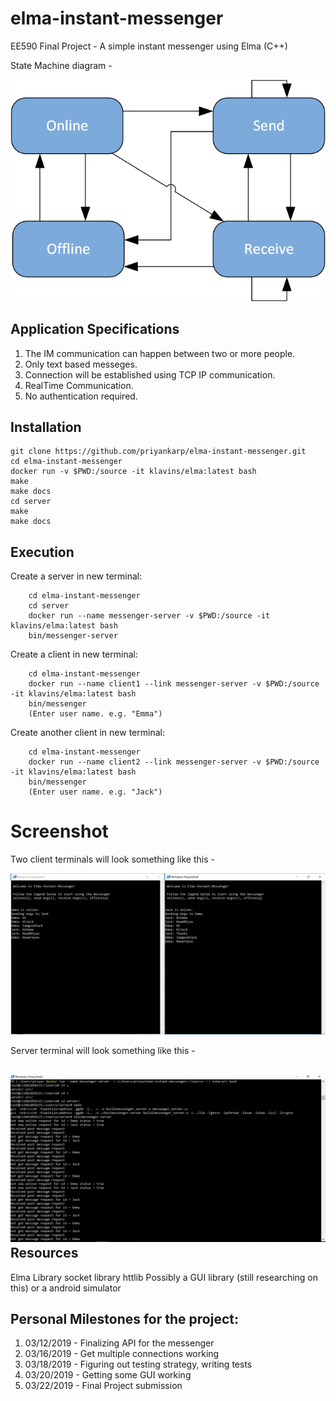 # elma-instant-messenger
EE590 Final Project - A simple instant messenger using Elma (C++)

State Machine diagram - 

![Screenshot](screenshots/state-machine-diagram.png)

Application Specifications
---
1. The IM communication can happen between two or more people.
2. Only text based messeges.
3. Connection will be established using TCP IP communication.
4. RealTime Communication.
5. No authentication required.

Installation
---

    git clone https://github.com/priyankarp/elma-instant-messenger.git
    cd elma-instant-messenger
    docker run -v $PWD:/source -it klavins/elma:latest bash
    make
    make docs
    cd server
    make
    make docs

Execution
---

Create a server in new terminal:
```
    cd elma-instant-messenger
    cd server
    docker run --name messenger-server -v $PWD:/source -it klavins/elma:latest bash
    bin/messenger-server
```

Create a client in new terminal:
```
    cd elma-instant-messenger
    docker run --name client1 --link messenger-server -v $PWD:/source -it klavins/elma:latest bash
    bin/messenger
    (Enter user name. e.g. "Emma")
```

Create another client in new terminal:
```
    cd elma-instant-messenger
    docker run --name client2 --link messenger-server -v $PWD:/source -it klavins/elma:latest bash
    bin/messenger
    (Enter user name. e.g. "Jack")
```

Screenshot
===

Two client terminals will look something like this - 

![Screenshot](screenshots/two-chat-windows.PNG)

Server terminal will look something like this -

![Screenshot](screenshots/server-msgs.PNG)
Resources
---
Elma Library
socket library
httlib
Possibly a GUI library (still researching on this) or a android simulator


Personal Milestones for the project:
---
1. 03/12/2019 - Finalizing API for the messenger 
2. 03/16/2019 - Get multiple connections working 
3. 03/18/2019 - Figuring out testing strategy, writing tests
4. 03/20/2019 - Getting some GUI working
5. 03/22/2019 - Final Project submission
